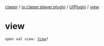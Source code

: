 [clappr](../../index.md) / [io.clappr.player.plugin](../index.md) / [UIPlugin](index.md) / [view](./view.md)

# view

`open val view: `[`View`](https://developer.android.com/reference/android/view/View.html)`?`